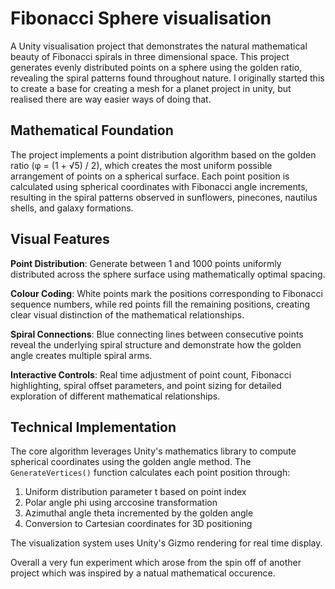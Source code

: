 # Fibonacci Sphere visualisation

A Unity visualisation project that demonstrates the natural mathematical beauty of Fibonacci spirals in three dimensional space. This project generates evenly distributed points on a sphere using the golden ratio, revealing the spiral patterns found throughout nature. I originally started this to create a base for creating a mesh for a planet project in unity, but realised there are way easier ways of doing that. 

## Mathematical Foundation

The project implements a point distribution algorithm based on the golden ratio (φ = (1 + √5) / 2), which creates the most uniform possible arrangement of points on a spherical surface. Each point position is calculated using spherical coordinates with Fibonacci angle increments, resulting in the spiral patterns observed in sunflowers, pinecones, nautilus shells, and galaxy formations.

## Visual Features

**Point Distribution**: Generate between 1 and 1000 points uniformly distributed across the sphere surface using mathematically optimal spacing.

**Colour Coding**: White points mark the positions corresponding to Fibonacci sequence numbers, while red points fill the remaining positions, creating clear visual distinction of the mathematical relationships.

**Spiral Connections**: Blue connecting lines between consecutive points reveal the underlying spiral structure and demonstrate how the golden angle creates multiple  spiral arms.

**Interactive Controls**: Real time adjustment of point count, Fibonacci highlighting, spiral offset parameters, and point sizing for detailed exploration of different mathematical relationships.

## Technical Implementation

The core algorithm leverages Unity's mathematics library to compute spherical coordinates using the golden angle method. The `GenerateVertices()` function calculates each point position through:

1. Uniform distribution parameter t based on point index
2. Polar angle phi using arccosine transformation
3. Azimuthal angle theta incremented by the golden angle
4. Conversion to Cartesian coordinates for 3D positioning

The visualization system uses Unity's Gizmo rendering for real time display.

Overall a very fun experiment which arose from the spin off of another project which was inspired by a natual mathematical occurence.



